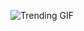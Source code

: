 ![Trending GIF](https://media4.giphy.com/media/v1.Y2lkPThiYjIxNzcyejE0dDlub2FseGpsdWFkNXk4d2h4aTQwYXB1MW1rdHYxcXM0NW91OCZlcD12MV9naWZzX3NlYXJjaCZjdD1n/fryY00CO4xCz4uJuDQ/giphy.gif)
